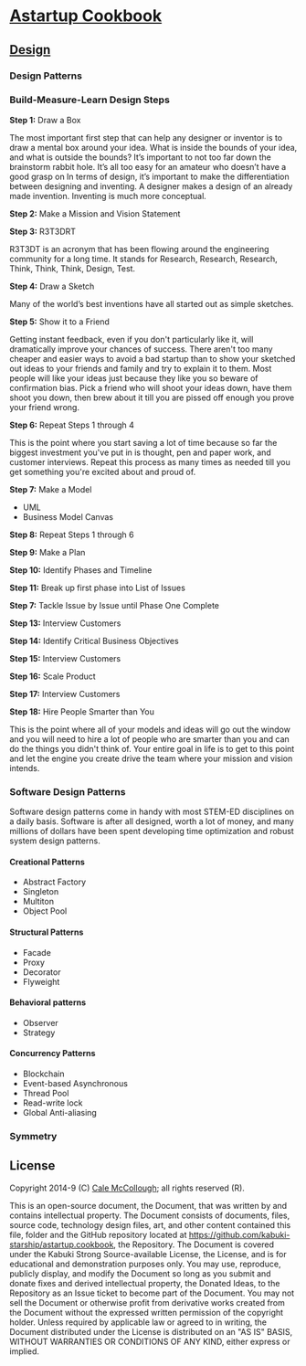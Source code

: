 # [Astartup Cookbook](../readme.md)

## [Design](./readme.md)

### Design Patterns

### Build-Measure-Learn Design Steps

**Step 1:** Draw a Box

The most important first step that can help any designer or inventor is to draw a mental box around your idea. What is inside the bounds of your idea, and what is outside the bounds? It’s important to not too far down the brainstorm rabbit hole. It’s all too easy for an amateur who doesn’t have a good grasp on
In terms of design, it’s important to make the differentiation between designing and inventing. A designer makes a design of an already made invention. Inventing is much more conceptual.

**Step 2:** Make a Mission and Vision Statement

**Step 3:** R3T3DRT

R3T3DT is an acronym that has been flowing around the engineering community for a long time. It stands for Research, Research, Research, Think, Think, Think, Design, Test.

**Step 4:** Draw a Sketch

Many of the world’s best inventions have all started out as simple sketches.

**Step 5:** Show it to a Friend

Getting instant feedback, even if you don't particularly like it, will dramatically improve your chances of success. There aren't too many cheaper and easier ways to avoid a bad startup than to show your sketched out ideas to your friends and family and try to explain it to them. Most people will like your ideas just because they like you so beware of confirmation bias. Pick a friend who will shoot your ideas down, have them shoot you down, then brew about it till you are pissed off enough you prove your friend wrong.

**Step 6:** Repeat Steps 1 through 4

This is the point where you start saving a lot of time because so far the biggest investment you've put in is thought, pen and paper work, and customer interviews. Repeat this process as many times as needed till you get something you're excited about and proud of.

**Step 7:** Make a Model

* UML
* Business Model Canvas

**Step 8:** Repeat Steps 1 through 6

**Step 9:** Make a Plan

**Step 10:** Identify Phases and Timeline

**Step 11:** Break up first phase into List of Issues

**Step 7:** Tackle Issue by Issue until Phase One Complete

**Step 13:** Interview Customers

**Step 14:** Identify Critical Business Objectives

**Step 15:** Interview Customers

**Step 16:** Scale Product

**Step 17:** Interview Customers

**Step 18:** Hire People Smarter than You

This is the point where all of your models and ideas will go out the window and you will need to hire a lot of people who are smarter than you and can do the things you didn't think of. Your entire goal in life is to get to this point and let the engine you create drive the team where your mission and vision intends.

### Software Design Patterns

Software design patterns come in handy with most STEM-ED disciplines on a daily basis. Software is after all designed, worth a lot of money, and many millions of dollars have been spent developing time optimization and robust system design patterns.

#### Creational Patterns

* Abstract Factory
* Singleton
* Multiton
* Object Pool

#### Structural Patterns

* Facade
* Proxy
* Decorator
* Flyweight

#### Behavioral patterns

* Observer
* Strategy

#### Concurrency Patterns

* Blockchain
* Event-based Asynchronous
* Thread Pool
* Read-write lock
* Global Anti-aliasing

### Symmetry

## License

Copyright 2014-9 (C) [Cale McCollough](https://calemccollough.github.io); all rights reserved (R).

This is an open-source document, the Document, that was written by and contains intellectual property. The Document consists of documents, files, source code, technology design files, art, and other content contained this file, folder and the GitHub repository located at <https://github.com/kabuki-starship/astartup.cookbook>, the Repository. The Document is covered under the Kabuki Strong Source-available License, the License, and is for educational and demonstration purposes only. You may use, reproduce, publicly display, and modify the Document so long as you submit and donate fixes and derived intellectual property, the Donated Ideas, to the Repository as an Issue ticket to become part of the Document. You may not sell the Document or otherwise profit from derivative works created from the Document without the expressed written permission of the copyright holder. Unless required by applicable law or agreed to in writing, the Document distributed under the License is distributed on an "AS IS" BASIS, WITHOUT WARRANTIES OR CONDITIONS OF ANY KIND, either express or implied.
